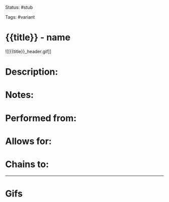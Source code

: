 Status: #stub

Tags: #variant

# {{title}} - name
![[{{title}}_header.gif]]
# Description:


# Notes:


# Performed from:


# Allows for:


# Chains to:


___
# Gifs

